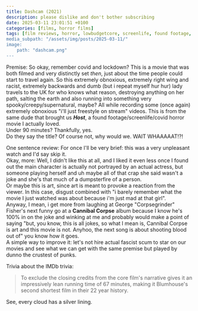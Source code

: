 ```yaml
---
title: Dashcam (2021)
description: please dislike and don't bother subscribing
date: 2025-03-11 23:01:51 +0100
categories: [films, horror films]
tags: [film reviews, horror, lowbudgetcore, screenlife, found footage, accurate portrayal of another country, fartsploitation, influencers!, featuring the most obnoxious people on earth, hagsploitation, the internet is scary, vacationsploitation, they don't say the title]
media_subpath: "/assets/img/posts/2025-03-11/"
image:
    path: "dashcam.png"
---
```

<span class="reviewsection">Premise:</span> So okay, remember covid and lockdown? This is a movie that was both filmed and very distinctly set *then*, just about the time people could start to travel again. So this extremely obnoxious, extremely right wing and racist, extremely backwards and dumb (but i repeat myself hur hur) lady travels to the UK for who knows what reason, destroying anything on her path, salting the earth and also running into something very spooky/creepy/supernatural, maybe? All while recording some (once again) extremely obnoxious "i'll just freestyle on stream" videos. This is from the same dude that brought us ***Host***, a found footage/screenlife/covid horror movie I actually loved.<br/>
<span class="reviewsection">Under 90 minutes?</span> Thankfully, yes.<br/>
<span class="reviewsection">Do they say the title?</span> Of course not, why would we. WAIT WHAAAAAT!?!

<span class="reviewsection">One sentence review:</span> For once I'll be very brief: this was a very unpleasant watch and I'd say skip it.<br/>
<span class="reviewsection">Okay, more:</span> Well, I didn't like this at all, and I liked it even less once I found out the main character is actually not portrayed by an actual actress, but someone playing herself and uh maybe all of that crap she said wasn't a joke and she's that much of a dumpsterfire of a person.<br/>Or maybe this is art, since art is meant to provoke a reaction from the viewer. In this case, disgust combined with "i barely remember what the movie I just watched was about because i'm just mad at that girl".<br/>Anyway, I mean, i get more from laughing at George "Corpsegrinder" Fisher's next funny go at a **Cannibal Corpse** album because I know he's 100% in on the joke and winking at me and probably would make a point of saying "but, you know, this is all jokes, so what I mean is, Cannibal Corpse is art and this movie is not. Anyhoo, the next song is about shooting blood out of" you know how it goes.<br/>
<span class="reviewsection">A simple way to improve it:</span> let's not hire actual fascist scum to star on our movies and see what we can get with the same premise but played by dunno the crustest of punks.

<span class="reviewsection">Trivia about the IMDb trivia:</span>
> To exclude the closing credits from the core film's narrative gives it an impressively lean running time of 67 minutes, making it Blumhouse's second shortest film in their 22 year history.

See, every cloud has a silver lining.